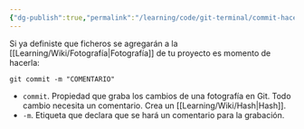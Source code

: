 ```yaml
---
{"dg-publish":true,"permalink":"/learning/code/git-terminal/commit-hacer-una-fotografia-en-git/","created":"2024-03-27T16:18","updated":"2024-03-27T16:58"}
---
```


Si ya definiste que ficheros se agregarán a la [[Learning/Wiki/Fotografía\|Fotografía]] de tu proyecto es momento de hacerla:
```shell
git commit -m "COMENTARIO"
```
- `commit`. Propiedad que graba los cambios de una fotografía en Git. Todo cambio necesita un comentario. Crea un [[Learning/Wiki/Hash\|Hash]].
- `-m`. Etiqueta que declara que se hará un comentario para la grabación.